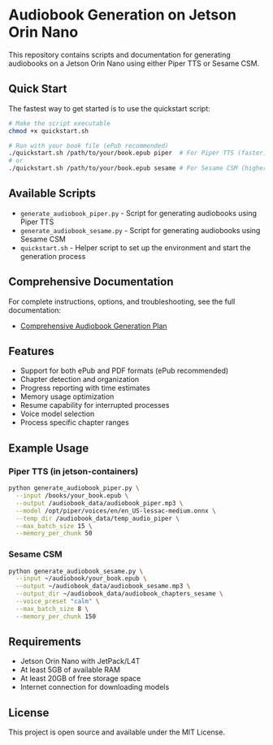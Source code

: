# Audiobook Generation on Jetson Orin Nano

This repository contains scripts and documentation for generating audiobooks on a Jetson Orin Nano using either Piper TTS or Sesame CSM.

## Quick Start

The fastest way to get started is to use the quickstart script:

```bash
# Make the script executable
chmod +x quickstart.sh

# Run with your book file (ePub recommended)
./quickstart.sh /path/to/your/book.epub piper  # For Piper TTS (faster)
# or
./quickstart.sh /path/to/your/book.epub sesame # For Sesame CSM (higher quality)
```

## Available Scripts

- `generate_audiobook_piper.py` - Script for generating audiobooks using Piper TTS
- `generate_audiobook_sesame.py` - Script for generating audiobooks using Sesame CSM
- `quickstart.sh` - Helper script to set up the environment and start the generation process

## Comprehensive Documentation

For complete instructions, options, and troubleshooting, see the full documentation:

- [Comprehensive Audiobook Generation Plan](audiobook-plan.md)

## Features

- Support for both ePub and PDF formats (ePub recommended)
- Chapter detection and organization
- Progress reporting with time estimates
- Memory usage optimization
- Resume capability for interrupted processes
- Voice model selection
- Process specific chapter ranges

## Example Usage

### Piper TTS (in jetson-containers)

```bash
python generate_audiobook_piper.py \
  --input /books/your_book.epub \
  --output /audiobook_data/audiobook_piper.mp3 \
  --model /opt/piper/voices/en/en_US-lessac-medium.onnx \
  --temp_dir /audiobook_data/temp_audio_piper \
  --max_batch_size 15 \
  --memory_per_chunk 50
```

### Sesame CSM

```bash
python generate_audiobook_sesame.py \
  --input ~/audiobook/your_book.epub \
  --output ~/audiobook_data/audiobook_sesame.mp3 \
  --output_dir ~/audiobook_data/audiobook_chapters_sesame \
  --voice_preset "calm" \
  --max_batch_size 8 \
  --memory_per_chunk 150
```

## Requirements

- Jetson Orin Nano with JetPack/L4T
- At least 5GB of available RAM
- At least 20GB of free storage space
- Internet connection for downloading models

## License

This project is open source and available under the MIT License.
